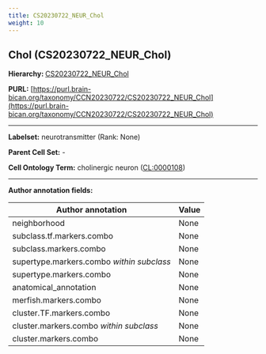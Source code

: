 ```yaml
---
title: CS20230722_NEUR_Chol
weight: 10
---
```

## Chol (CS20230722_NEUR_Chol)
<b>Hierarchy: </b>
[CS20230722_NEUR_Chol](../CS20230722_NEUR_Chol)

**PURL:** [https://purl.brain-bican.org/taxonomy/CCN20230722/CS20230722_NEUR_Chol](https://purl.brain-bican.org/taxonomy/CCN20230722/CS20230722_NEUR_Chol)

---


**Labelset:** neurotransmitter (Rank: None)

**Parent Cell Set:** -



**Cell Ontology Term:**  cholinergic neuron ([CL:0000108](https://www.ebi.ac.uk/ols/ontologies/cl/terms?obo_id=CL:0000108)) 

[MARKER GENES.]: #


---

[TRANSFERRED ANNOTATIONS.]: #


[AUTHOR ANNOTATION FIELDS.]: #


**Author annotation fields:**

| Author annotation | Value |
|-------------------|-------|
|neighborhood|None|
|subclass.tf.markers.combo|None|
|subclass.markers.combo|None|
|supertype.markers.combo _within subclass_|None|
|supertype.markers.combo|None|
|anatomical_annotation|None|
|merfish.markers.combo|None|
|cluster.TF.markers.combo|None|
|cluster.markers.combo _within subclass_|None|
|cluster.markers.combo|None|
